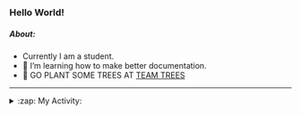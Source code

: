 ### Hello World!

##### About:
- Currently I am a student.
- 🌱 I’m learning how to make better documentation.
- 🌱 GO PLANT SOME TREES AT [TEAM TREES](https://teamtrees.org/)

---
<details>
  <summary>:zap: My Activity:</summary>
  
<!--START_SECTION:waka-->
![Code Time](http://img.shields.io/badge/Code%20Time-1%2C205%20hrs%2059%20mins-blue)

**I'm a Night 🦉** 

```text
🌞 Morning                1902 commits        ███░░░░░░░░░░░░░░░░░░░░░░   10.09 % 
🌆 Daytime                6393 commits        ████████░░░░░░░░░░░░░░░░░   33.90 % 
🌃 Evening                5396 commits        ███████░░░░░░░░░░░░░░░░░░   28.61 % 
🌙 Night                  5167 commits        ███████░░░░░░░░░░░░░░░░░░   27.40 % 
```
📅 **I'm Most Productive on Wednesday** 

```text
Monday                   2646 commits        ████░░░░░░░░░░░░░░░░░░░░░   14.03 % 
Tuesday                  2585 commits        ███░░░░░░░░░░░░░░░░░░░░░░   13.71 % 
Wednesday                4407 commits        ██████░░░░░░░░░░░░░░░░░░░   23.37 % 
Thursday                 2441 commits        ███░░░░░░░░░░░░░░░░░░░░░░   12.94 % 
Friday                   1987 commits        ███░░░░░░░░░░░░░░░░░░░░░░   10.54 % 
Saturday                 1638 commits        ██░░░░░░░░░░░░░░░░░░░░░░░   08.69 % 
Sunday                   3154 commits        ████░░░░░░░░░░░░░░░░░░░░░   16.72 % 
```


📊 **This Week I Spent My Time On** 

```text
🔥 Editors: 
VS Code                  3 hrs 13 mins       █████████████████████████   100.00 % 

🐱‍💻 Projects: 
weLoveHacktoberfest      1 hr 23 mins        ███████████░░░░░░░░░░░░░░   43.36 % 
py-series                47 mins             ██████░░░░░░░░░░░░░░░░░░░   24.73 % 
giveth-dapps-v2          40 mins             █████░░░░░░░░░░░░░░░░░░░░   20.80 % 
givbacks-admin           12 mins             ██░░░░░░░░░░░░░░░░░░░░░░░   06.60 % 
file-utils               8 mins              █░░░░░░░░░░░░░░░░░░░░░░░░   04.18 % 
```


 Last Updated on 27/09/2023 00:16:08 UTC
<!--END_SECTION:waka-->
</details>

